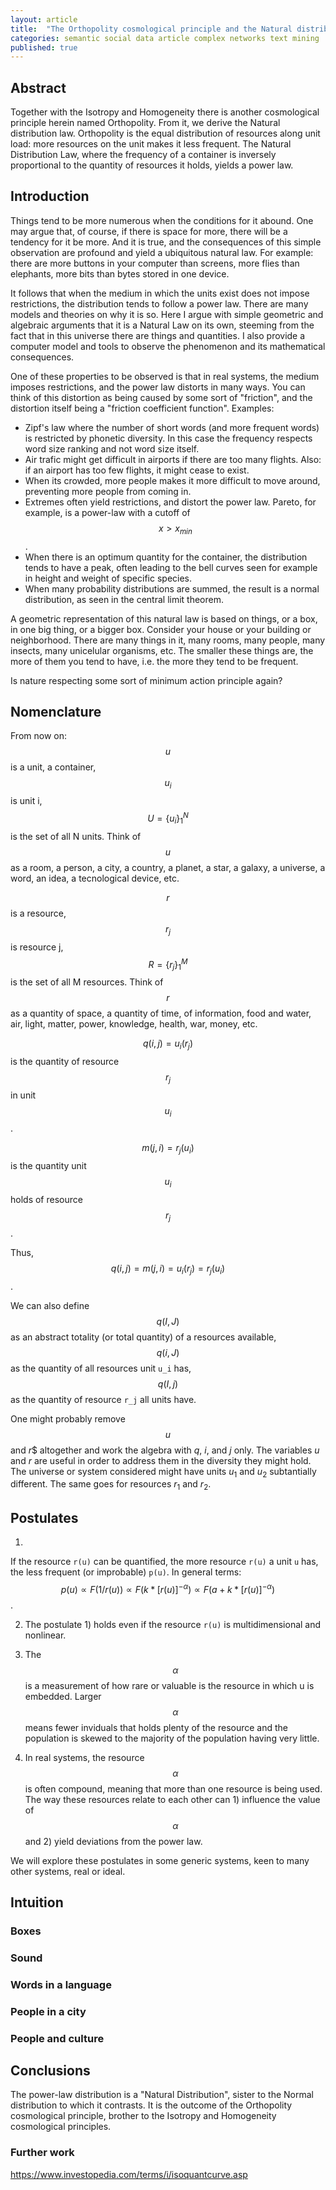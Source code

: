 ```yaml
---
layout: article
title:  "The Orthopolity cosmological principle and the Natural distribution law"
categories: semantic social data article complex networks text mining
published: true
---
```


## Abstract
Together with the Isotropy and Homogeneity there is another cosmological principle herein named Orthopolity.
From it, we derive the Natural distribution law.
Orthopolity is the equal distribution of resources along unit load: more resources on the unit makes it less frequent.
The Natural Distribution Law, where the frequency of a container is inversely proportional to the quantity of resources it holds, yields a power law.

## Introduction
Things tend to be more numerous when the conditions for it abound.
One may argue that, of course, if there is space for more, there will be a tendency for it be more.
And it is true, and the consequences of this simple observation are profound and yield a ubiquitous natural law.
For example: there are more buttons in your computer than screens, more flies than elephants, more bits than bytes stored in one device.

It follows that when the medium in which the units exist does not impose restrictions, the distribution tends to follow a power law.
There are many models and theories on why it is so.
Here I argue with simple geometric and algebraic arguments that it is a Natural Law on its own, steeming from the fact that in this universe there are things and quantities.
I also provide a computer model and tools to observe the phenomenon and its mathematical consequences.

One of these properties to be observed is that in real systems, the medium imposes restrictions, and the power law distorts in many ways. You can think of this distortion as being caused by some sort of "friction", and the distortion itself being a "friction coefficient function". Examples:
* Zipf's law where the number of short words (and more frequent words) is restricted by phonetic diversity. In this case the frequency respects word size ranking and not word size itself.
* Air trafic might get difficult in airports if there are too many flights. Also: if an airport has too few flights, it might cease to exist.
* When its crowded, more people makes it more difficult to move around, preventing more people from coming in.
* Extremes often yield restrictions, and distort the power law. Pareto, for example, is a power-law with a cutoff of $$x > x_{min}$$.
* When there is an optimum quantity for the container, the distribution tends to have a peak, often leading to the bell curves seen for example in height and weight of specific species.
* When many probability distributions are summed, the result is a normal distribution, as seen in the central limit theorem.

A geometric representation of this natural law is based on things, or a box, in one big thing, or a bigger box.
Consider your house or your building or neighborhood.
There are many things in it, many rooms, many people, many insects, many unicelular organisms, etc.
The smaller these things are, the more of them you tend to have, i.e. the more they tend to be frequent.

Is nature respecting some sort of minimum action principle again?

## Nomenclature

From now on:
$$u$$ is a unit, a container, $$u_i$$ is unit i, $$U=\{u_i\}_1^N$$ is the set of all N units.
Think of $$u$$ as a room, a person, a city, a country, a planet, a star, a galaxy, a universe, a word, an idea, a tecnological device, etc.

$$r$$ is a resource, $$r_j$$ is resource j, $$R=\{r_j\}_1^M$$ is the set of all M resources.
Think of $$r$$ as a quantity of space, a quantity of time, of information, food and water, air, light, matter, power, knowledge, health, war, money, etc.

$$q(i, j) = u_i(r_j)$$ is the quantity of resource $$r_j$$ in unit $$u_i$$.

$$m(j, i) = r_j(u_i)$$ is the quantity unit $$u_i$$ holds of resource $$r_j$$.

Thus, $$q(i, j) = m(j, i) = u_i(r_j) = r_j(u_i)$$.

We can also define $$q(I, J)$$ as an abstract totality (or total quantity) of a resources available, $$q(i,J)$$ as the quantity of all resources unit `u_i` has, $$q(I,j)$$ as the quantity of resource `r_j` all units have.

One might probably remove $$u$$ and $r$$ altogether and work the algebra with $q$, $i$, and $j$ only.
The variables $u$ and $r$ are useful in order to address them in the diversity they might hold. The universe or system considered might have units $u_1$ and $u_2$ subtantially different. The same goes for resources $r_1$ and $r_2$.

## Postulates

1) 
If the resource `r(u)` can be quantified, the more resource `r(u)` a unit `u` has, the less frequent \(or improbable\) `p(u)`. In general terms:
$$p(u) \propto F(1 / r(u)) \propto F(k * [r(u)] ^ {-\alpha}) \propto  F(a + k * [r(u)] ^ {-\alpha})$$.

2) The postulate 1) holds even if the resource `r(u)` is multidimensional and nonlinear.

3) The $$\alpha$$ is a measurement of how rare or valuable is the resource in which u is embedded. Larger $$\alpha$$ means fewer inviduals that holds plenty of the resource and the population is skewed to the majority of the population having very little.

4) In real systems, the resource $$\alpha$$ is often compound, meaning that more than one resource is being used. The way these resources relate to each other can 1) influence the value of $$\alpha$$ and 2) yield deviations from the power law.

We will explore these postulates in some generic systems, keen to many other systems, real or ideal.

## Intuition

### Boxes

### Sound

### Words in a language

### People in a city

### People and culture

## Conclusions
The power-law distribution is a "Natural Distribution", sister to the Normal distribution to which it contrasts.
It is the outcome of the Orthopolity cosmological principle, brother to the Isotropy and Homogeneity cosmological principles.

### Further work
https://www.investopedia.com/terms/i/isoquantcurve.asp
